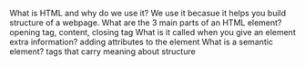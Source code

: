 What is HTML and why do we use it? We use it becasue it helps you build structure of a webpage. 
What are the 3 main parts of an HTML element? opening tag, content, closing tag
What is it called when you give an element extra information? adding attributes to the element 
What is a semantic element? tags that carry meaning about structure 
